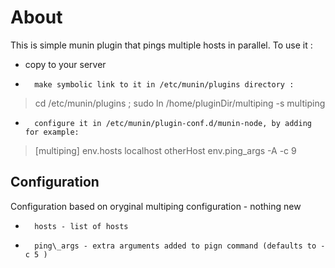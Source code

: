 # About
This is simple munin plugin that pings multiple hosts in parallel.
To use it :

* 	copy to your server
*		make symbolic link to it in /etc/munin/plugins directory :

>	cd /etc/munin/plugins ; sudo ln /home/pluginDir/multiping -s multiping

*		configure it in /etc/munin/plugin-conf.d/munin-node, by adding for example:

> [multiping]
> env.hosts localhost otherHost
> env.ping\_args -A -c 9

## Configuration

Configuration based on oryginal multiping configuration - nothing new

*		hosts - list of hosts
*		ping\_args - extra arguments added to pign command (defaults to -c 5 )
